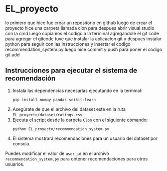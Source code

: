 # EL_proyecto
lo primero que hice fue crear un repositorio en github
luego de crear el proyecto hice una carpeta llamada clon 
para despues abrir visual studio con la cmd
luego copiamos el codigo a la terminal agregandole el git code
para agregar el gitcode tuve que instalar la aplicacion git y despues instalar python
para seguir con las instrucciones y insertar el codigo recommendation_system.py
luego hice commit y push para poner el codigo git add

## Instrucciones para ejecutar el sistema de recomendación

1. Instala las dependencias necesarias ejecutando en la terminal:
   ```
   pip install numpy pandas scikit-learn
   ```
2. Asegúrate de que el archivo del dataset esté en la ruta `EL_proyecto/dataset/ratings.csv`.
3. Ejecuta el script desde la carpeta `Clon` con el siguiente comando:
   ```
   python EL_proyecto/recommendation_system.py
   ```
4. El sistema mostrará recomendaciones para un usuario del dataset por consola.

Puedes modificar el valor de `user_id` en el archivo `recommendation_system.py` para obtener recomendaciones para otros usuarios.